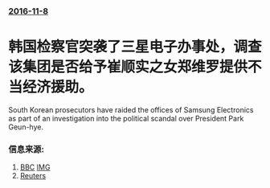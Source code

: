 ### [2016-11-8](/news/2016/11/8/index.md)

##### 
# 韩国检察官突袭了三星电子办事处，调查该集团是否给予崔顺实之女郑维罗提供不当经济援助。 

South Korean prosecutors have raided the offices of Samsung Electronics as part of an investigation into the political scandal over President Park Geun-hye.


### 信息来源:

1. [BBC](http://www.bbc.com/news/business-37904802) [IMG](https://ichef.bbci.co.uk/news/1024/branded_news/10915/production/_92316876_gettyimages-486218070.jpg)
2. [Reuters](http://www.reuters.com/article/us-southkorea-politics-idUSKBN1322OL)
